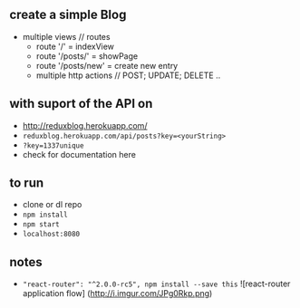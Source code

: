 ## create a simple Blog
- multiple views // routes
  * route '/' = indexView
  * route '/posts/<nummer>' = showPage <nummer>
  * route '/posts/new' = create new entry
  * multiple http actions // POST; UPDATE; DELETE ..

## with suport of the API on
- http://reduxblog.herokuapp.com/
- `reduxblog.herokuapp.com/api/posts?key=<yourString>`
- `?key=1337unique`
- check for documentation here

## to run
- clone or dl repo
- `npm install`
- `npm start`
- `localhost:8080`

## notes
- `"react-router": "^2.0.0-rc5", npm install --save this`
![react-router application flow] (http://i.imgur.com/JPg0Rkp.png)
